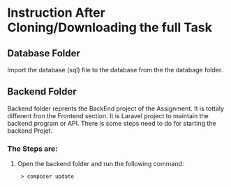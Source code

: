 # Instruction After Cloning/Downloading the full Task


## Database Folder

Import the database (sql) file to the database from the the databage folder.

## Backend Folder

Backend folder reprents the BackEnd project of the Assignment. It is tottaly different fron the Frontend section. It is Laravel project to maintain the backend program or API. There is some steps need to do for starting the backend Projet.

### The Steps are:

1. Open the backend folder and run the following command:

        > composer update